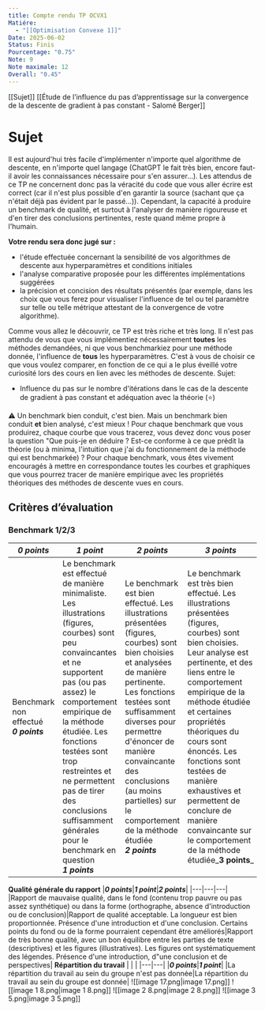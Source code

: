 ```yaml
---
title: Compte rendu TP OCVX1
Matiére:
  - "[[Optimisation Convexe 1]]"
Date: 2025-06-02
Status: Finis
Pourcentage: "0.75"
Note: 9
Note maximale: 12
Overall: "0.45"
---
```

[[Sujet]]
[[Étude de l’influence du pas d’apprentissage sur la convergence de la descente de gradient à pas constant - Salomé Berger]]
# Sujet
Il est aujourd'hui très facile d'implémenter n'importe quel algorithme de descente, en n'importe quel langage (ChatGPT le fait très bien, encore faut-il avoir les connaissances nécessaire pour s'en assurer...). Les attendus de ce TP ne concernent donc pas la véracité du code que vous aller écrire est correct (car il n'est plus possible d'en garantir la source (sachant que ça n'était déjà pas évident par le passé...)).
Cependant, la capacité à produire un benchmark de qualité, et surtout à l'analyser de manière rigoureuse et d'en tirer des conclusions pertinentes, reste quand même propre à l'humain.
  
**Votre rendu sera donc jugé sur :**
- l'étude effectuée concernant la sensibilité de vos algorithmes de descente aux hyperparamètres et conditions initiales
- l'analyse comparative proposée pour les différentes implémentations suggérées
- la précision et concision des résultats présentés (par exemple, dans les choix que vous ferez pour visualiser l'influence de tel ou tel paramètre sur telle ou telle métrique attestant de la convergence de votre algorithme).
  
Comme vous allez le découvrir, ce TP est très riche et très long. Il n'est pas attendu de vous que vous implémentiez nécessairement **toutes** les méthodes demandées, ni que vous benchmarkiez pour une méthode donnée, l'influence de **tous** les hyperparamètres. C'est à vous de choisir ce que vous voulez comparer, en fonction de ce qui a le plus éveillé votre curiosité lors des cours en lien avec les méthodes de descente.
Sujet:
- Influence du pas sur le nombre d'itérations dans le cas de la descente de gradient à pas constant et adéquation avec la théorie (⭐)
  
⚠️ Un benchmark bien conduit, c'est bien. Mais un benchmark bien conduit **et** bien analysé, c'est mieux ! Pour chaque benchmark que vous produirez, chaque courbe que vous tracerez, vous devez donc vous poser la question "Que puis-je en déduire ? Est-ce conforme à ce que prédit la théorie (ou à minima, l'intuition que j'ai du fonctionnement de la méthode qui est benchmarkée) ?
Pour chaque benchmark, vous êtes vivement encouragés à mettre en correspondance toutes les courbes et graphiques que vous pourrez tracer de manière empirique avec les propriétés théoriques des méthodes de descente vues en cours.
  
## **Critères d’évaluation**
### Benchmark 1/2/3
|_**0 points**_|_**1 point**_|_**2 points**_|_**3 points**_|
|---|---|---|---|
|Benchmark non effectué _**0 points**_|Le benchmark est effectué de manière minimaliste. Les illustrations (figures, courbes) sont peu convaincantes et ne supportent pas (ou pas assez) le comportement empirique de la méthode étudiée. Les fonctions testées sont trop restreintes et ne permettent pas de tirer des conclusions suffisamment générales pour le benchmark en question _**1 points**_|Le benchmark est bien effectué. Les illustrations présentées (figures, courbes) sont bien choisies et analysées de manière pertinente. Les fonctions testées sont suffisamment diverses pour permettre d'énoncer de manière convaincante des conclusions (au moins partielles) sur le comportement de la méthode étudiée _**2 points**_|Le benchmark est très bien effectué. Les illustrations présentées (figures, courbes) sont bien choisies. Leur analyse est pertinente, et des liens entre le comportement empirique de la méthode étudiée et certaines propriétés théoriques du cours sont énoncés. Les fonctions sont testées de manière exhaustives et permettent de conclure de manière convaincante sur le comportement de la méthode étudiée_**3 points**_|
**Qualité générale du rapport**
|_**0 points**_|_**1 point**_|_**2 points**_|
|---|---|---|
|Rapport de mauvaise qualité, dans le fond (contenu trop pauvre ou pas assez synthétique) ou dans la forme (orthographe, absence d'introduction ou de conclusion)|Rapport de qualité acceptable. La longueur est bien proportionnée. Présence d'une introduction et d'une conclusion. Certains points du fond ou de la forme pourraient cependant être améliorés|Rapport de très bonne qualité, avec un bon équilibre entre les parties de texte (descriptives) et les figures (illustratives). Les figures ont systématiquement des légendes. Présence d'une introduction, d"une conclusion et de perspectives|
**Répartition du travail**
|   |   |
|---|---|
|_**0 points**_|_**1 point**_|
|La répartition du travail au sein du groupe n'est pas donnée|La répartition du travail au sein du groupe est donnée|
![[image 17.png|image 17.png]]
![[image 1 8.png|image 1 8.png]]
![[image 2 8.png|image 2 8.png]]
![[image 3 5.png|image 3 5.png]]